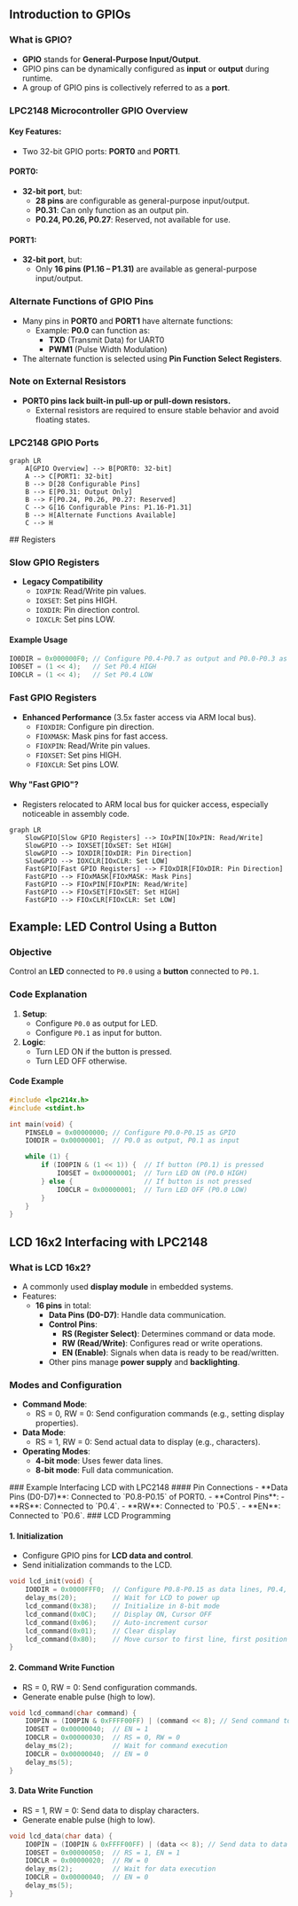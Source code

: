 ## Introduction to GPIOs

### What is GPIO?
- **GPIO** stands for **General-Purpose Input/Output**.
- GPIO pins can be dynamically configured as **input** or **output** during runtime.
- A group of GPIO pins is collectively referred to as a **port**.

### LPC2148 Microcontroller GPIO Overview

#### Key Features:
- Two 32-bit GPIO ports: **PORT0** and **PORT1**.

#### PORT0:
- **32-bit port**, but:
  - **28 pins** are configurable as general-purpose input/output.
  - **P0.31**: Can only function as an output pin.
  - **P0.24, P0.26, P0.27**: Reserved, not available for use.

#### PORT1:
- **32-bit port**, but:
  - Only **16 pins (P1.16 – P1.31)** are available as general-purpose input/output.

### Alternate Functions of GPIO Pins
- Many pins in **PORT0** and **PORT1** have alternate functions:
  - Example: **P0.0** can function as:
    - **TXD** (Transmit Data) for UART0
    - **PWM1** (Pulse Width Modulation)
- The alternate function is selected using **Pin Function Select Registers**.

### Note on External Resistors
- **PORT0 pins lack built-in pull-up or pull-down resistors.**
  - External resistors are required to ensure stable behavior and avoid floating states.

### LPC2148 GPIO Ports
```mermaid
graph LR
    A[GPIO Overview] --> B[PORT0: 32-bit]
    A --> C[PORT1: 32-bit]
    B --> D[28 Configurable Pins]
    B --> E[P0.31: Output Only]
    B --> F[P0.24, P0.26, P0.27: Reserved]
    C --> G[16 Configurable Pins: P1.16-P1.31]
    B --> H[Alternate Functions Available]
    C --> H
```
<div style="page-break-after: always;"></div>
## Registers

### Slow GPIO Registers
- **Legacy Compatibility**
  - `IOXPIN`: Read/Write pin values.
  - `IOXSET`: Set pins HIGH.
  - `IOXDIR`: Pin direction control.
  - `IOXCLR`: Set pins LOW.

#### Example Usage
```c
IO0DIR = 0x000000F0; // Configure P0.4-P0.7 as output and P0.0-P0.3 as input
IO0SET = (1 << 4);   // Set P0.4 HIGH
IO0CLR = (1 << 4);   // Set P0.4 LOW
```
### Fast GPIO Registers
- **Enhanced Performance** (3.5x faster access via ARM local bus).
  - `FIOXDIR`: Configure pin direction.
  - `FIOXMASK`: Mask pins for fast access.
  - `FIOXPIN`: Read/Write pin values.
  - `FIOXSET`: Set pins HIGH.
  - `FIOXCLR`: Set pins LOW.

#### Why "Fast GPIO"?
- Registers relocated to ARM local bus for quicker access, especially noticeable in assembly code.

```mermaid
graph LR
    SlowGPIO[Slow GPIO Registers] --> IOxPIN[IOxPIN: Read/Write]
    SlowGPIO --> IOXSET[IOxSET: Set HIGH]
    SlowGPIO --> IOXDIR[IOxDIR: Pin Direction]
    SlowGPIO --> IOXCLR[IOxCLR: Set LOW]
    FastGPIO[Fast GPIO Registers] --> FIOxDIR[FIOxDIR: Pin Direction]
    FastGPIO --> FIOxMASK[FIOxMASK: Mask Pins]
    FastGPIO --> FIOxPIN[FIOxPIN: Read/Write]
    FastGPIO --> FIOxSET[FIOxSET: Set HIGH]
    FastGPIO --> FIOxCLR[FIOxCLR: Set LOW]
```


<div style="page-break-after: always;"></div>

## Example: LED Control Using a Button

### Objective
Control an **LED** connected to `P0.0` using a **button** connected to `P0.1`.
### Code Explanation
1. **Setup**:
   - Configure `P0.0` as output for LED.
   - Configure `P0.1` as input for button.
2. **Logic**:
   - Turn LED ON if the button is pressed.
   - Turn LED OFF otherwise.

#### Code Example
```c
#include <lpc214x.h>
#include <stdint.h>

int main(void) {
    PINSEL0 = 0x00000000; // Configure P0.0-P0.15 as GPIO
    IO0DIR = 0x00000001;  // P0.0 as output, P0.1 as input

    while (1) {
        if (IO0PIN & (1 << 1)) {  // If button (P0.1) is pressed
            IO0SET = 0x00000001;  // Turn LED ON (P0.0 HIGH)
        } else {                  // If button is not pressed
            IO0CLR = 0x00000001;  // Turn LED OFF (P0.0 LOW)
        }
    }
}
```

## LCD 16x2 Interfacing with LPC2148

### What is LCD 16x2?
- A commonly used **display module** in embedded systems.
- Features:
  - **16 pins** in total:
    - **Data Pins (D0-D7)**: Handle data communication.
    - **Control Pins**:
      - **RS (Register Select)**: Determines command or data mode.
      - **RW (Read/Write)**: Configures read or write operations.
      - **EN (Enable)**: Signals when data is ready to be read/written.
    - Other pins manage **power supply** and **backlighting**.

### Modes and Configuration
- **Command Mode**:
  - RS = 0, RW = 0: Send configuration commands (e.g., setting display properties).
- **Data Mode**:
  - RS = 1, RW = 0: Send actual data to display (e.g., characters).
- **Operating Modes**:
  - **4-bit mode**: Uses fewer data lines.
  - **8-bit mode**: Full data communication.
<div style="page-break-after: always;"></div> 
### Example Interfacing LCD with LPC2148
#### Pin Connections
- **Data Pins (D0-D7)**: Connected to `P0.8-P0.15` of PORT0.
- **Control Pins**:
  - **RS**: Connected to `P0.4`.
  - **RW**: Connected to `P0.5`.
  - **EN**: Connected to `P0.6`.
### LCD Programming

#### 1. Initialization
- Configure GPIO pins for **LCD data and control**.
- Send initialization commands to the LCD.

```c
void lcd_init(void) {
    IO0DIR = 0x0000FFF0;  // Configure P0.8-P0.15 as data lines, P0.4, P0.5, P0.6 as control lines
    delay_ms(20);         // Wait for LCD to power up
    lcd_command(0x38);    // Initialize in 8-bit mode
    lcd_command(0x0C);    // Display ON, Cursor OFF
    lcd_command(0x06);    // Auto-increment cursor
    lcd_command(0x01);    // Clear display
    lcd_command(0x80);    // Move cursor to first line, first position
}
```

#### 2. Command Write Function
- RS = 0, RW = 0: Send configuration commands.
- Generate enable pulse (high to low).

```c
void lcd_command(char command) {
    IO0PIN = (IO0PIN & 0xFFFF00FF) | (command << 8); // Send command to data pins
    IO0SET = 0x00000040;  // EN = 1
    IO0CLR = 0x00000030;  // RS = 0, RW = 0
    delay_ms(2);          // Wait for command execution
    IO0CLR = 0x00000040;  // EN = 0
    delay_ms(5);
}
```

#### 3. Data Write Function
- RS = 1, RW = 0: Send data to display characters.
- Generate enable pulse (high to low).

```c
void lcd_data(char data) {
    IO0PIN = (IO0PIN & 0xFFFF00FF) | (data << 8); // Send data to data pins
    IO0SET = 0x00000050;  // RS = 1, EN = 1
    IO0CLR = 0x00000020;  // RW = 0
    delay_ms(2);          // Wait for data execution
    IO0CLR = 0x00000040;  // EN = 0
    delay_ms(5);
}
```




